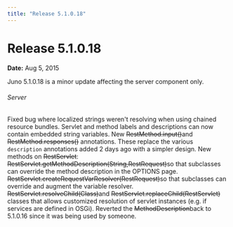 ```yaml
---
title: "Release 5.1.0.18"
---
```


# Release 5.1.0.18

**Date:** Aug 5, 2015

Juno 5.1.0.18 is a minor update affecting the server component only.
###### Server
Fixed bug where localized strings weren't resolving when using chained resource bundles.
Servlet and method labels and descriptions can now contain embedded string variables.
New ~~RestMethod.input()~~and ~~RestMethod.responses()~~
annotations.
These replace the various `description` annotations added 2 days ago with a simpler design.
New methods on ~~RestServlet~~:
~~RestServlet.getMethodDescription(String,RestRequest)~~so that subclasses
can override the method description in the OPTIONS page.
~~RestServlet.createRequestVarResolver(RestRequest)~~so that subclasses
can override and augment the variable resolver.
~~RestServlet.resolveChild(Class)~~and ~~RestServlet.replaceChild(RestServlet)~~
classes that allows customized resolution of servlet instances (e.g. if services are defined in OSGi).
Reverted the ~~MethodDescription~~back to 5.1.0.16 since it was being used by someone.
